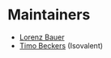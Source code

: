 # Maintainers

 * [Lorenz Bauer] 
 * [Timo Beckers] (Isovalent)


[Lorenz Bauer]: https://github.com/lmb
[Timo Beckers]: https://github.com/ti-mo
